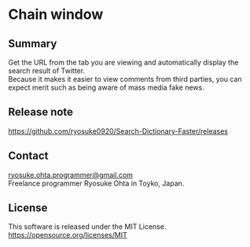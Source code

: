 # Chain window
## Summary
Get the URL from the tab you are viewing and automatically display the search result of Twitter.  
Because it makes it easier to view comments from third parties, you can expect merit such as being aware of mass media fake news.  

## Release note
https://github.com/ryosuke0920/Search-Dictionary-Faster/releases  

## Contact
ryosuke.ohta.programmer@gmail.com  
Freelance programmer Ryosuke Ohta
in Toyko, Japan.

## License
This software is released under the MIT License.  
https://opensource.org/licenses/MIT
